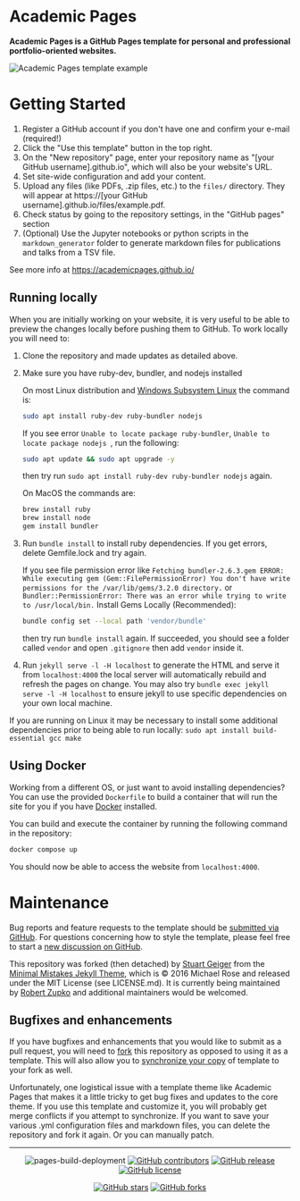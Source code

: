 # Academic Pages
**Academic Pages is a GitHub Pages template for personal and professional portfolio-oriented websites.**

![Academic Pages template example](images/homepage.png "Academic Pages template example")

# Getting Started

1. Register a GitHub account if you don't have one and confirm your e-mail (required!)
1. Click the "Use this template" button in the top right.
1. On the "New repository" page, enter your repository name as "[your GitHub username].github.io", which will also be your website's URL.
1. Set site-wide configuration and add your content.
1. Upload any files (like PDFs, .zip files, etc.) to the `files/` directory. They will appear at https://[your GitHub username].github.io/files/example.pdf.
1. Check status by going to the repository settings, in the "GitHub pages" section
1. (Optional) Use the Jupyter notebooks or python scripts in the `markdown_generator` folder to generate markdown files for publications and talks from a TSV file.

See more info at https://academicpages.github.io/

## Running locally

When you are initially working on your website, it is very useful to be able to preview the changes locally before pushing them to GitHub. To work locally you will need to:

1. Clone the repository and made updates as detailed above.
1. Make sure you have ruby-dev, bundler, and nodejs installed
    
    On most Linux distribution and [Windows Subsystem Linux](https://learn.microsoft.com/en-us/windows/wsl/about) the command is:
    ```bash
    sudo apt install ruby-dev ruby-bundler nodejs
    ```
    If you see error `Unable to locate package ruby-bundler`, `Unable to locate package nodejs `, run the following:
    ```bash
    sudo apt update && sudo apt upgrade -y
    ```
    then try run `sudo apt install ruby-dev ruby-bundler nodejs` again.

    On MacOS the commands are:
    ```bash
    brew install ruby
    brew install node
    gem install bundler
    ```
1. Run `bundle install` to install ruby dependencies. If you get errors, delete Gemfile.lock and try again.

    If you see file permission error like `Fetching bundler-2.6.3.gem ERROR:  While executing gem (Gem::FilePermissionError) You don't have write permissions for the /var/lib/gems/3.2.0 directory.` or `Bundler::PermissionError: There was an error while trying to write to /usr/local/bin.`
    Install Gems Locally (Recommended):
    ```bash
    bundle config set --local path 'vendor/bundle'
    ```
    then try run `bundle install` again. If succeeded, you should see a folder called `vendor` and open `.gitignore` then add `vendor` inside it.

1. Run `jekyll serve -l -H localhost` to generate the HTML and serve it from `localhost:4000` the local server will automatically rebuild and refresh the pages on change.
    You may also try `bundle exec jekyll serve -l -H localhost` to ensure jekyll to use specific dependencies on your own local machine.

If you are running on Linux it may be necessary to install some additional dependencies prior to being able to run locally: `sudo apt install build-essential gcc make`

## Using Docker

Working from a different OS, or just want to avoid installing dependencies? You can use the provided `Dockerfile` to build a container that will run the site for you if you have [Docker](https://www.docker.com/) installed.

You can build and execute the container by running the following command in the repository:

```bash
docker compose up
```

You should now be able to access the website from `localhost:4000`.

# Maintenance

Bug reports and feature requests to the template should be [submitted via GitHub](https://github.com/academicpages/academicpages.github.io/issues/new/choose). For questions concerning how to style the template, please feel free to start a [new discussion on GitHub](https://github.com/academicpages/academicpages.github.io/discussions).

This repository was forked (then detached) by [Stuart Geiger](https://github.com/staeiou) from the [Minimal Mistakes Jekyll Theme](https://mmistakes.github.io/minimal-mistakes/), which is © 2016 Michael Rose and released under the MIT License (see LICENSE.md). It is currently being maintained by [Robert Zupko](https://github.com/rjzupkoii) and additional maintainers would be welcomed.

## Bugfixes and enhancements

If you have bugfixes and enhancements that you would like to submit as a pull request, you will need to [fork](https://docs.github.com/en/pull-requests/collaborating-with-pull-requests/working-with-forks/fork-a-repo) this repository as opposed to using it as a template. This will also allow you to [synchronize your copy](https://docs.github.com/en/pull-requests/collaborating-with-pull-requests/working-with-forks/syncing-a-fork) of template to your fork as well.

Unfortunately, one logistical issue with a template theme like Academic Pages that makes it a little tricky to get bug fixes and updates to the core theme. If you use this template and customize it, you will probably get merge conflicts if you attempt to synchronize. If you want to save your various .yml configuration files and markdown files, you can delete the repository and fork it again. Or you can manually patch.

---
<div align="center">
    
![pages-build-deployment](https://github.com/academicpages/academicpages.github.io/actions/workflows/pages/pages-build-deployment/badge.svg)
[![GitHub contributors](https://img.shields.io/github/contributors/academicpages/academicpages.github.io.svg)](https://github.com/academicpages/academicpages.github.io/graphs/contributors)
[![GitHub release](https://img.shields.io/github/v/release/academicpages/academicpages.github.io)](https://github.com/academicpages/academicpages.github.io/releases/latest)
[![GitHub license](https://img.shields.io/github/license/academicpages/academicpages.github.io?color=blue)](https://github.com/academicpages/academicpages.github.io/blob/master/LICENSE)

[![GitHub stars](https://img.shields.io/github/stars/academicpages/academicpages.github.io)](https://github.com/academicpages/academicpages.github.io)
[![GitHub forks](https://img.shields.io/github/forks/academicpages/academicpages.github.io)](https://github.com/academicpages/academicpages.github.io/fork)
</div>

